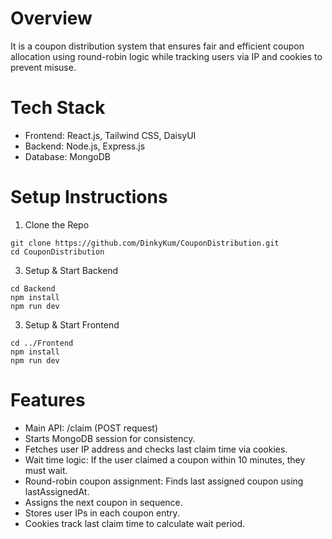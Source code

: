 # Overview
It is a coupon distribution system that ensures fair and efficient coupon allocation using round-robin logic while tracking users via IP and cookies to prevent misuse.

# Tech Stack
- Frontend: React.js, Tailwind CSS, DaisyUI
- Backend: Node.js, Express.js
- Database: MongoDB

# Setup Instructions
1. Clone the Repo
```
git clone https://github.com/DinkyKum/CouponDistribution.git  
cd CouponDistribution
```

3. Setup & Start Backend
```
cd Backend    
npm install    
npm run dev
```

3. Setup & Start Frontend
```
cd ../Frontend    
npm install    
npm run dev
```

# Features
- Main API: /claim (POST request)
- Starts MongoDB session for consistency.
- Fetches user IP address and checks last claim time via cookies.
- Wait time logic: If the user claimed a coupon within 10 minutes, they must wait.
- Round-robin coupon assignment: Finds last assigned coupon using lastAssignedAt.
- Assigns the next coupon in sequence.
- Stores user IPs in each coupon entry.
- Cookies track last claim time to calculate wait period.

